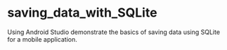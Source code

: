 # saving_data_with_SQLite
Using Android Studio demonstrate the basics of saving data using SQLite for a mobile application. 
